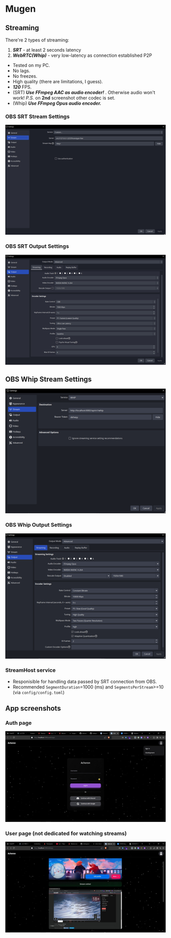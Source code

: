# Mugen

## Streaming
There're 2 types of streaming:
1. ***SRT*** - at least 2 seconds latency
2. ***WebRTC(Whip)*** - very low-latency as connection established P2P

- Tested on my PC.
- No lags.
- No freezes.
- High quality (there are limitations, I guess).
- ***120***  FPS.
- (SRT) ***Use FFmpeg AAC as audio encoder!*** . Otherwise audio won't work! *P.S.* on **2nd** screenshot other codec is set.
- (Whip) ***Use FFmpeg Opus audio encoder.***

### OBS SRT Stream Settings
<img src="docs/screenshots/obs_stream_settings.jpg">

### OBS SRT Output Settings
<img src="docs/screenshots/obs_output_settings.jpg">

## OBS Whip Stream Settings
<img src="docs/screenshots/obs_whip_stream_settings.jpg">

### OBS Whip Output Settings
<img src="docs/screenshots/obs_whip_output_settings.jpg">


### StreamHost service
- Responisible for handling data passed by SRT connection from OBS.
- Recommended `SegmentDuration`=1000 (ms) and `SegmentsPerStream`>=10 (via `config/config.toml`)

## App screenshots

### Auth page
<img src="docs/screenshots/app_login.jpg">

### User page (not dedicated for watching streams)
<img src="docs/screenshots/app_stream.jpg">
